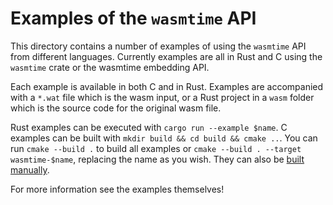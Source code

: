 # Examples of the `wasmtime` API

This directory contains a number of examples of using the `wasmtime` API from
different languages. Currently examples are all in Rust and C using the
`wasmtime` crate or the wasmtime embedding API.

Each example is available in both C and in Rust. Examples are accompanied with a
`*.wat` file which is the wasm input, or a Rust project in a `wasm` folder which
is the source code for the original wasm file.

Rust examples can be executed with `cargo run --example $name`. C examples can be built with `mkdir build && cd build && cmake ..`. You can run `cmake --build .` to build all examples or `cmake --build . --target wasmtime-$name`, replacing the name as you wish. They can also be [built manually](https://docs.wasmtime.dev/c-api/).

For more information see the examples themselves!
